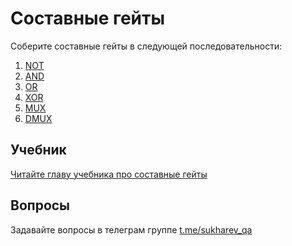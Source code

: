 # Составные гейты

Соберите составные гейты в следующей последовательности:

1. [NOT](Not/Not.hdl)
2. [AND](And/And.hdl)
3. [OR](Or/Or.hdl)
4. [XOR](Xor/Xor.hdl)
5. [MUX](Mux/Mux.hdl)
6. [DMUX](DMux/DMux.hdl)

## Учебник

[Читайте главу учебника про составные гейты](https://www.notion.so/sukharev/996899ea44e5417fb6ae56c085f3c0ac)

## Вопросы

Задавайте вопросы в телеграм группе [t.me/sukharev_qa](https://www.t.me/sukharev_qa)
